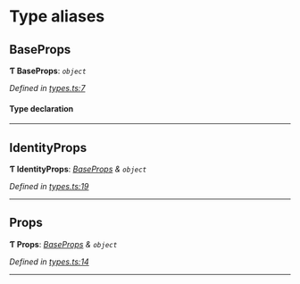 

# Type aliases

<a id="baseprops"></a>

##  BaseProps

**Ƭ BaseProps**: *`object`*

*Defined in [types.ts:7](https://github.com/polkadot-js/ui/blob/202f01a/packages/ui-identicon/src/types.ts#L7)*

#### Type declaration

___
<a id="identityprops"></a>

##  IdentityProps

**Ƭ IdentityProps**: *[BaseProps](_types_.md#baseprops) & `object`*

*Defined in [types.ts:19](https://github.com/polkadot-js/ui/blob/202f01a/packages/ui-identicon/src/types.ts#L19)*

___
<a id="props"></a>

##  Props

**Ƭ Props**: *[BaseProps](_types_.md#baseprops) & `object`*

*Defined in [types.ts:14](https://github.com/polkadot-js/ui/blob/202f01a/packages/ui-identicon/src/types.ts#L14)*

___

